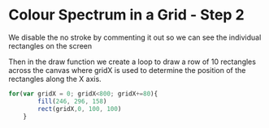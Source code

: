# Colour Spectrum in a Grid - Step 2

We disable the no stroke by commenting it out so we can see the individual rectangles on the screen

Then in the draw function we create a loop to draw a row of 10 rectangles across the canvas where gridX is used to determine the position of the rectangles along the X axis.

```js
for(var gridX = 0; gridX<800; gridX+=80){
        fill(246, 296, 158)
        rect(gridX,0, 100, 100)
    }
```
